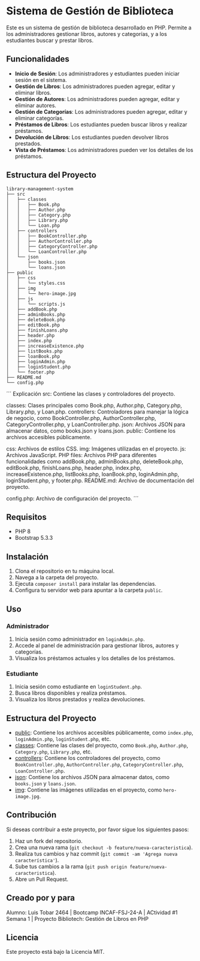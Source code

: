 # Sistema de Gestión de Biblioteca

Este es un sistema de gestión de biblioteca desarrollado en PHP. Permite a los administradores gestionar libros, autores y categorías, y a los estudiantes buscar y prestar libros.

## Funcionalidades

- **Inicio de Sesión**: Los administradores y estudiantes pueden iniciar sesión en el sistema.
- **Gestión de Libros**: Los administradores pueden agregar, editar y eliminar libros.
- **Gestión de Autores**: Los administradores pueden agregar, editar y eliminar autores.
- **Gestión de Categorías**: Los administradores pueden agregar, editar y eliminar categorías.
- **Préstamos de Libros**: Los estudiantes pueden buscar libros y realizar préstamos.
- **Devolución de Libros**: Los estudiantes pueden devolver libros prestados.
- **Vista de Préstamos**: Los administradores pueden ver los detalles de los préstamos.

## Estructura del Proyecto

```
library-management-system
├── src
│   ├── classes
│   │   ├── Book.php
│   │   ├── Author.php
│   │   ├── Category.php
│   │   ├── Library.php
│   │   └── Loan.php
│   ├── controllers
│   │   ├── BookController.php
│   │   ├── AuthorController.php
│   │   ├── CategoryController.php
│   │   └── LoanController.php
│   └── json
│       ├── books.json
│       └── loans.json
├── public
│   ├── css
│   │   └── styles.css
│   ├── img
│   │   └── hero-image.jpg
│   ├── js
│   │   └── scripts.js
│   ├── addBook.php
│   ├── adminBooks.php
│   ├── deleteBook.php
│   ├── editBook.php
│   ├── finishLoans.php
│   ├── header.php
│   ├── index.php
│   ├── increaseExistence.php
│   ├── listBooks.php
│   ├── loanBook.php
│   ├── loginAdmin.php
│   ├── loginStudent.php
│   └── footer.php
├── README.md
└── config.php
```

´´´
Explicación
src: Contiene las clases y controladores del proyecto.

classes: Clases principales como Book.php, Author.php, Category.php, Library.php, y Loan.php.
controllers: Controladores para manejar la lógica de negocio, como BookController.php, AuthorController.php, CategoryController.php, y LoanController.php.
json: Archivos JSON para almacenar datos, como books.json y loans.json.
public: Contiene los archivos accesibles públicamente.

css: Archivos de estilos CSS.
img: Imágenes utilizadas en el proyecto.
js: Archivos JavaScript.
PHP files: Archivos PHP para diferentes funcionalidades como addBook.php, adminBooks.php, deleteBook.php, editBook.php, finishLoans.php, header.php, index.php, increaseExistence.php, listBooks.php, loanBook.php, loginAdmin.php, loginStudent.php, y footer.php.
README.md: Archivo de documentación del proyecto.

config.php: Archivo de configuración del proyecto.
´´´

## Requisitos

- PHP 8
- Bootstrap 5.3.3

## Instalación

1. Clona el repositorio en tu máquina local.
2. Navega a la carpeta del proyecto.
3. Ejecuta `composer install` para instalar las dependencias.
4. Configura tu servidor web para apuntar a la carpeta `public`.

## Uso

### Administrador

1. Inicia sesión como administrador en `loginAdmin.php`.
2. Accede al panel de administración para gestionar libros, autores y categorías.
3. Visualiza los préstamos actuales y los detalles de los préstamos.

### Estudiante

1. Inicia sesión como estudiante en `loginStudent.php`.
2. Busca libros disponibles y realiza préstamos.
3. Visualiza los libros prestados y realiza devoluciones.

## Estructura del Proyecto

- [public](http://_vscodecontentref_/3): Contiene los archivos accesibles públicamente, como `index.php`, `loginAdmin.php`, `loginStudent.php`, etc.
- [classes](http://_vscodecontentref_/4): Contiene las clases del proyecto, como `Book.php`, `Author.php`, `Category.php`, `Library.php`, etc.
- [controllers](http://_vscodecontentref_/5): Contiene los controladores del proyecto, como `BookController.php`, `AuthorController.php`, `CategoryController.php`, `LoanController.php`.
- [json](http://_vscodecontentref_/6): Contiene los archivos JSON para almacenar datos, como `books.json` y `loans.json`.
- [img](http://_vscodecontentref_/7): Contiene las imágenes utilizadas en el proyecto, como `hero-image.jpg`.

## Contribución

Si deseas contribuir a este proyecto, por favor sigue los siguientes pasos:

1. Haz un fork del repositorio.
2. Crea una nueva rama (`git checkout -b feature/nueva-caracteristica`).
3. Realiza tus cambios y haz commit (`git commit -am 'Agrega nueva característica'`).
4. Sube tus cambios a la rama (`git push origin feature/nueva-caracteristica`).
5. Abre un Pull Request.

## Creado por y para

Alumno: Luis Tobar 2464 | Bootcamp INCAF-FSJ-24-A | ACtividad #1 Semana 1 | Proyecto Bibliotech: Gestión de Libros en PHP

## Licencia

Este proyecto está bajo la Licencia MIT.
